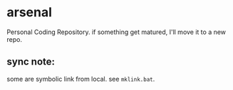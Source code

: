 # arsenal
Personal Coding Repository. if something get matured, I'll move it to a new repo.

## sync note:
some are symbolic link from local. see `mklink.bat`.